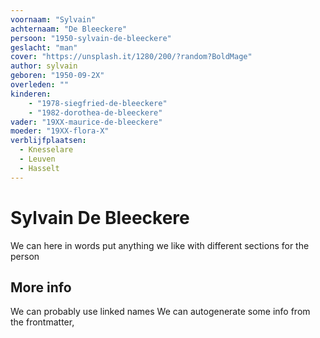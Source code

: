 ```yaml
---
voornaam: "Sylvain"
achternaam: "De Bleeckere"
persoon: "1950-sylvain-de-bleeckere"
geslacht: "man"
cover: "https://unsplash.it/1280/200/?random?BoldMage"
author: sylvain
geboren: "1950-09-2X"
overleden: ""
kinderen:
    - "1978-siegfried-de-bleeckere"
    - "1982-dorothea-de-bleeckere"
vader: "19XX-maurice-de-bleeckere"
moeder: "19XX-flora-X"
verblijfplaatsen:
  - Knesselare
  - Leuven
  - Hasselt
---
```

# Sylvain De Bleeckere
We can here in words put anything we like
with different sections for the person

## More info
We can probably use linked names 
We can autogenerate some info from the frontmatter,




